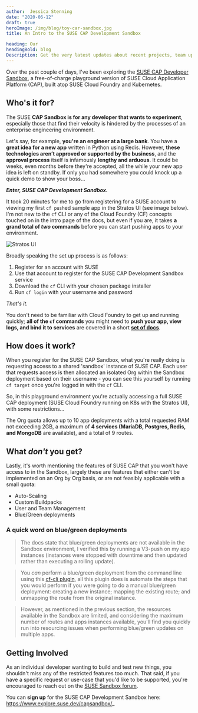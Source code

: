 ```yaml
---
author:  Jessica Stenning
date: "2020-06-12"
draft: true
heroImage: /img/blog/toy-car-sandbox.jpg
title: An Intro to the SUSE CAP Development Sandbox

heading: Our
headingBold: blog
Description: Get the very latest updates about recent projects, team updates, thoughts and industry news from our team of EngineerBetter experts.
---
```


Over the past couple of days, I've been exploring the [SUSE CAP Developer Sandbox](https://www.explore.suse.dev/capsandbox/), a free-of-charge playground version of SUSE Cloud Application Platform (CAP), built atop SUSE Cloud Foundry and Kubernetes.

## Who's it for?

The SUSE **CAP Sandbox is for any developer that wants to experiment**, especially those that find their velocity is hindered by the processes of an enterprise engineering environment.

Let's say, for example, **you're an engineer at a large bank**. You have a **great idea for a new app** written in Python using Redis. However, **these technologies aren’t approved or supported by the business**, and the **approval process** itself is infamously **lengthy and arduous**. It could be weeks, even months before they're accepted, all the while your new app idea is left on standby. If only you had somewhere you could knock up a quick demo to show your boss...

**_Enter, SUSE CAP Development Sandbox._**

It took 20 minutes for me to go from registering for a SUSE account to viewing my first `cf push`ed sample app in the Stratos UI (see image below). I'm not new to the `cf` CLI or any of the Cloud Foundry (CF) concepts touched on in the intro page of the docs, but even if you are, it takes **a grand total of _two_ commands** before you can start pushing apps to your environment.

<img src="/img/blog/stratos-ui.png" class="fit image" alt="Stratos UI">

Broadly speaking the set up process is as follows:

1. Register for an account with SUSE
2. Use that account to register for the SUSE CAP Development Sandbox service
3. Download the `cf` CLI with your chosen package installer
4. Run `cf login` with your username and password

_That's it._

You don't need to be familiar with Cloud Foundry to get up and running quickly; **all of the `cf`
commands** you might need to **push your app, view logs, and bind it to services** are covered in a short **[set of docs](https://gettingstarted.cap.explore.suse.dev/cli/)**.

## How does it work?

When you register for the SUSE CAP Sandbox, what you're really doing is requesting access to a shared 'sandbox' instance of SUSE CAP. Each user that requests access is then allocated an isolated Org within the Sandbox deployment based on their username - you can see this yourself by running `cf target` once you're logged in with the `cf` CLI.

So, in this playground environment you're actually accessing a full SUSE CAP deployment (SUSE Cloud Foundry running on K8s with the Stratos UI), with some restrictions...

The Org quota allows up to 10 app deployments with a total requested RAM not exceeding 2GB, a maximum of **4 services (MariaDB, Postgres, Redis, and MongoDB** are available), and a total of 9 routes.

## What _don't_ you get?

Lastly, it's worth mentioning the features of SUSE CAP that you won't have access to in the Sandbox, largely these are features that either can't be implemented on an Org by Org basis, or are not feasibly applicable with a small quota:

* Auto-Scaling
* Custom Buildpacks
* User and Team Management
* Blue/Green deployments

### A quick word on blue/green deployments

> The docs state that blue/green deployments are not available in the Sandbox environment, I verified this by running a V3-push on my app instances (instances were stopped with downtime and then updated rather than executing a rolling update).

> You _can_ perform a blue/green deployment from the command line using this [cf-cli plugin](https://github.com/bluemixgaragelondon/cf-blue-green-deploy#bluegreen-deployer-plugin-for-cf), all this plugin does is automate the steps that you would perform if you were going to do a manual blue/green deployment: creating a new instance; mapping the existing route; and unmapping the route from the original instance.

> However, as mentioned in the previous section, the resources available in the Sandbox are limited, and considering the maximum number of routes and apps instances available, you'll find you quickly run into resourcing issues when performing blue/green updates on multiple apps.

## Getting Involved

As an individual developer wanting to build and test new things, you shouldn't miss any of the restricted features too much. That said, if you have a specific request or use-case that you'd like to be supported, you're encouraged to reach out on the [SUSE Sandbox forum](https://forums.suse.com/categories/sandbox-help-feedback).

You can **sign up** for the SUSE CAP Development Sandbox here: https://www.explore.suse.dev/capsandbox/_
